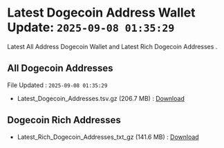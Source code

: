 # Latest Dogecoin Address Wallet Update: `2025-09-08 01:35:29`

Latest All Address Dogecoin Wallet and Latest Rich Dogecoin Addresses .

## All Dogecoin Addresses

File Updated : `2025-09-08 01:35:29`

- Latest_Dogecoin_Addresses.tsv.gz (206.7 MB) : [Download](https://github.com/Pymmdrza/Rich-Address-Wallet/releases/tag/Dogecoin)

## Dogecoin Rich Addresses

- Latest_Rich_Dogecoin_Addresses_txt_gz (141.6 MB) : [Download](https://github.com/Pymmdrza/Rich-Address-Wallet/releases/tag/Dogecoin)
